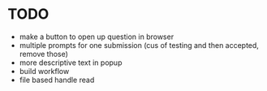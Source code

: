 # TODO
- make a button to open up question in browser
- multiple prompts for one submission (cus of testing and then accepted, remove those)
- more descriptive text in popup 
- build workflow
- file based handle read
